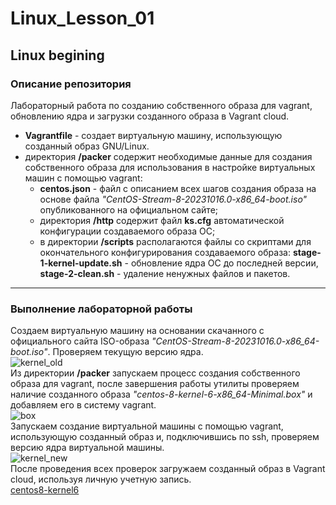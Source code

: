 # Linux_Lesson_01
## Linux begining
### Описание репозитория
Лабораторный работа по созданию собственного образа для vagrant, обновлению ядра и загрузки созданного образа в Vagrant cloud.  
- **Vagrantfile** - создает виртуальную машину, использующую созданный образ GNU/Linux.
- директория **/packer** содержит необходимые данные для создания собственного образа для использования в настройке виртуальных машин с помощью vagrant:
  - **centos.json** - файл с описанием всех шагов создания образа на основе файла *"CentOS-Stream-8-20231016.0-x86_64-boot.iso"* опубликованного на официальном сайте;
  - директория **/http** содержит файл **ks.cfg** автоматической конфигурации создаваемого образа ОС;
  - в директории **/scripts** располагаются файлы со скриптами для окончательного конфигурирования создаваемого образа: **stage-1-kernel-update.sh** - обновление ядра ОС до последней версии, **stage-2-clean.sh** - удаление ненужных файлов и пакетов.
 
---
### Выполнение лабораторной работы
Создаем виртуальную машину на основании скачанного с официального сайта ISO-образа *"CentOS-Stream-8-20231016.0-x86_64-boot.iso"*. Проверяем текущую версию ядра.  
![kernel_old](https://github.com/darknetworm/Linux_Lesson_01/assets/82410807/617d6bd5-a6ad-4fcf-8fd3-f4d69526732e)  
Из директории **/packer** запускаем процесс создания собственного образа для vagrant, после завершения работы утилиты проверяем наличие созданного образа *"centos-8-kernel-6-x86_64-Minimal.box"* и добавляем его в систему vagrant.  
![box](https://github.com/darknetworm/Linux_Lesson_01/assets/82410807/62664c47-31f2-4a32-a1ff-5e361ae845e3)  
Запускаем создание виртуальной машины с помощью vagrant, использующую созданный образ и, подключившись по ssh, проверяем версию ядра виртуальной машины.  
![kernel_new](https://github.com/darknetworm/Linux_Lesson_01/assets/82410807/553aa84b-25d5-43de-8049-e4bbeed44421)  
После проведения всех проверок загружаем созданный образ в Vagrant cloud, используя личную учетную запись.  
[centos8-kernel6](https://app.vagrantup.com/darknetworm/boxes/centos8-kernel6)
